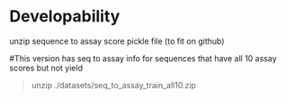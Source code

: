 # Developability

unzip sequence to assay score pickle file (to fit on github)

#This version has seq to assay info for sequences that have all 10 assay scores but not yield
> unzip ./datasets/seq_to_assay_train_all10.zip
